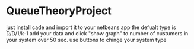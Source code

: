 # QueueTheoryProject

just install cade and import it to your netbeans app 
the defualt type is D/D/1/k-1 add your data and click "show graph" to number of custumers in your system over 50 sec.
use buttons to chinge your system type
